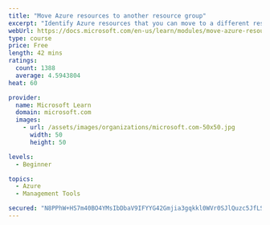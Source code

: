 ```yaml
---
title: "Move Azure resources to another resource group"
excerpt: "Identify Azure resources that you can move to a different resource group. Use the Azure portal to move resources."
webUrl: https://docs.microsoft.com/en-us/learn/modules/move-azure-resources-another-resource-group/
type: course
price: Free
length: 42 mins
ratings:
  count: 1388
  average: 4.5943804
heat: 60

provider:
  name: Microsoft Learn
  domain: microsoft.com
  images:
    - url: /assets/images/organizations/microsoft.com-50x50.jpg
      width: 50
      height: 50

levels:
  - Beginner

topics:
  - Azure
  - Management Tools

secured: "N8PPhW+HS7m40BO4YMsIbDbaV9IFYYG42Gmjia3gqkkl0WVr0SJlQuzc5JfLSlwJcDHKD10IpUy+HkQrgX+fcptAVFt7QuzccdyHyh+6JmPVlYi2sOA8trZjDixHKNdf1+DMZ2d5MSWxkxx1MH7A9K9bdZB5NNl3EYq4rdvhVs4dgGu7L80MHnDy8Cc0q02pJnjQ+4u2HhTiH5tqRRwZuGJdGqPCB3NeXWCIu0ABdynu+JKN2VsH9Stq66lP6/8NTWJdIy/cvt2ljbVsaxHGmSXbaNrKQn386QLYwk2R/sM0FGA94fHqRXs+2YbYHNcLgD0Jr/bFkIQdrZouC6HByJD+K/56ywTgCKIa40hbcl0YGghoVcOJYr4Uii6lmjwCpSKcUZ3v1g889TxdBT8fAA==;cRjXEGqFdmYMgrH9F2SH0w=="
---
```


